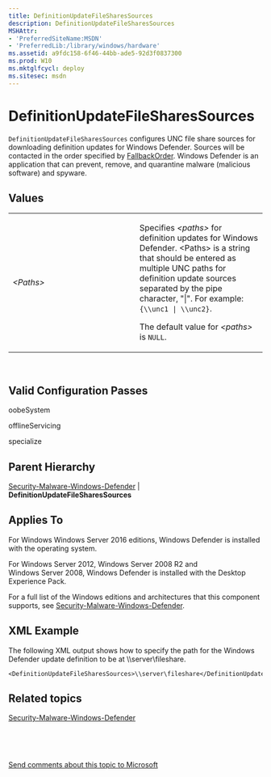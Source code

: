 ```yaml
---
title: DefinitionUpdateFileSharesSources
description: DefinitionUpdateFileSharesSources
MSHAttr:
- 'PreferredSiteName:MSDN'
- 'PreferredLib:/library/windows/hardware'
ms.assetid: a9fdc158-6f46-44bb-ade5-92d3f0837300
ms.prod: W10
ms.mktglfcycl: deploy
ms.sitesec: msdn
---
```


# DefinitionUpdateFileSharesSources


`DefinitionUpdateFileSharesSources` configures UNC file share sources for downloading definition updates for Windows Defender. Sources will be contacted in the order specified by [FallbackOrder](security-malware-windows-defenderfallbackorder.md). Windows Defender is an application that can prevent, remove, and quarantine malware (malicious software) and spyware.

## Values


<table>
<colgroup>
<col width="50%" />
<col width="50%" />
</colgroup>
<tbody>
<tr class="odd">
<td><p><em>&lt;Paths&gt;</em></p></td>
<td><p>Specifies <em>&lt;paths&gt;</em> for definition updates for Windows Defender. &lt;Paths&gt; is a string that should be entered as multiple UNC paths for definition update sources separated by the pipe character, &quot;|&quot;. For example: <code>{\\unc1 | \\unc2}</code>.</p>
<p>The default value for <em>&lt;paths&gt;</em> is <code>NULL</code>.</p></td>
</tr>
</tbody>
</table>

 

## Valid Configuration Passes


oobeSystem

offlineServicing

specialize

## Parent Hierarchy


[Security-Malware-Windows-Defender](security-malware-windows-defender.md) | **DefinitionUpdateFileSharesSources**

## Applies To


For Windows Windows Server 2016 editions, Windows Defender is installed with the operating system.

For Windows Server 2012, Windows Server 2008 R2 and Windows Server 2008, Windows Defender is installed with the Desktop Experience Pack.

For a full list of the Windows editions and architectures that this component supports, see [Security-Malware-Windows-Defender](security-malware-windows-defender.md).

## XML Example


The following XML output shows how to specify the path for the Windows Defender update definition to be at \\\\server\\fileshare.

``` syntax
<DefinitionUpdateFileSharesSources>\\server\fileshare</DefinitionUpdateFileSharesSources>
```

## Related topics


[Security-Malware-Windows-Defender](security-malware-windows-defender.md)

 

 

[Send comments about this topic to Microsoft](mailto:wsddocfb@microsoft.com?subject=Documentation%20feedback%20%5Bp_unattend\p_unattend%5D:%20DefinitionUpdateFileSharesSources%20%20RELEASE:%20%2810/3/2016%29&body=%0A%0APRIVACY%20STATEMENT%0A%0AWe%20use%20your%20feedback%20to%20improve%20the%20documentation.%20We%20don't%20use%20your%20email%20address%20for%20any%20other%20purpose,%20and%20we'll%20remove%20your%20email%20address%20from%20our%20system%20after%20the%20issue%20that%20you're%20reporting%20is%20fixed.%20While%20we're%20working%20to%20fix%20this%20issue,%20we%20might%20send%20you%20an%20email%20message%20to%20ask%20for%20more%20info.%20Later,%20we%20might%20also%20send%20you%20an%20email%20message%20to%20let%20you%20know%20that%20we've%20addressed%20your%20feedback.%0A%0AFor%20more%20info%20about%20Microsoft's%20privacy%20policy,%20see%20http://privacy.microsoft.com/default.aspx. "Send comments about this topic to Microsoft")





